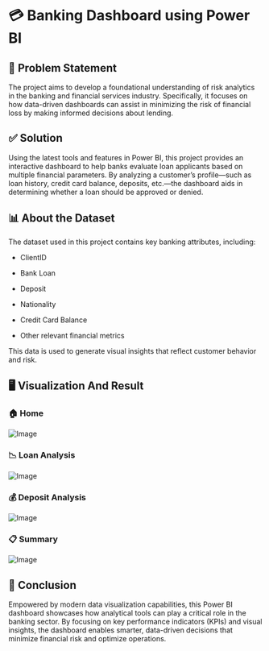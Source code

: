 # **💳 Banking Dashboard using Power BI**
## 🧩 Problem Statement
The project aims to develop a foundational understanding of risk analytics in the banking and financial services industry. Specifically, it focuses on how data-driven dashboards can assist in minimizing the risk of financial loss by making informed decisions about lending.

## ✅ Solution
Using the latest tools and features in Power BI, this project provides an interactive dashboard to help banks evaluate loan applicants based on multiple financial parameters. By analyzing a customer’s profile—such as loan history, credit card balance, deposits, etc.—the dashboard aids in determining whether a loan should be approved or denied.

## 📊 About the Dataset
The dataset used in this project contains key banking attributes, including:

- ClientID

- Bank Loan

- Deposit

- Nationality

- Credit Card Balance

- Other relevant financial metrics

This data is used to generate visual insights that reflect customer behavior and risk.

## 🖥️ Visualization And Result

### 🏠 Home

![Image](https://github.com/user-attachments/assets/747e9976-7d05-4cfe-bf6c-dabd2c8f16f8)

### 📉 Loan Analysis

![Image](https://github.com/user-attachments/assets/9cb193b6-e6c1-4b10-aca9-de94dc3f90ae)

### 💰 Deposit Analysis

![Image](https://github.com/user-attachments/assets/8a62a922-83ff-4b86-a9bf-2daf55a62db9)

### 📋 Summary

![Image](https://github.com/user-attachments/assets/98b7cf87-82fd-4652-b4a6-b8adeed53621)


## 🧾 Conclusion
Empowered by modern data visualization capabilities, this Power BI dashboard showcases how analytical tools can play a critical role in the banking sector. By focusing on key performance indicators (KPIs) and visual insights, the dashboard enables smarter, data-driven decisions that minimize financial risk and optimize operations.
